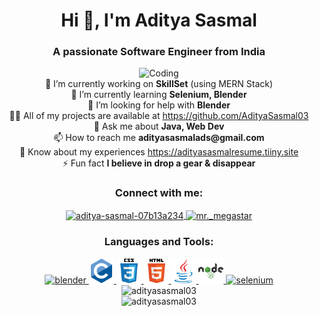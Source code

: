 <h1 align="center">Hi 👋, I'm Aditya Sasmal</h1>
<h3 align="center">A passionate Software Engineer from India</h3>

<div align="center">
    <img alt="Coding" width="400" src="https://cdn.dribbble.com/userupload/3004204/file/original-a03b5e672824cdc769fe1c0ce574d6d8.gif">
</div>

<div align="center">
    🔭 I’m currently working on <b>SkillSet</b> (using MERN Stack)<br>
    🌱 I’m currently learning <b>Selenium, Blender</b><br>
    🤝 I’m looking for help with <b>Blender</b><br>
    👨‍💻 All of my projects are available at <a href="https://github.com/AdityaSasmal03">https://github.com/AdityaSasmal03</a><br>
    💬 Ask me about <b>Java, Web Dev</b><br>
    📫 How to reach me <b>adityasasmalads@gmail.com</b><br>
    📄 Know about my experiences <a href="https://adityasasmalresume.tiiny.site">https://adityasasmalresume.tiiny.site</a><br>
    ⚡ Fun fact <b>I believe in drop a gear & disappear</b>
</div>

<h3 align="center">Connect with me:</h3>
<div align="center">
    <a href="https://linkedin.com/in/aditya-sasmal-07b13a234" target="_blank">
        <img align="center" src="https://raw.githubusercontent.com/rahuldkjain/github-profile-readme-generator/master/src/images/icons/Social/linked-in-alt.svg" alt="aditya-sasmal-07b13a234" height="30" width="40" />
    </a>
    <a href="https://instagram.com/mr._megastar" target="_blank">
        <img align="center" src="https://raw.githubusercontent.com/rahuldkjain/github-profile-readme-generator/master/src/images/icons/Social/instagram.svg" alt="mr._megastar" height="30" width="40" />
    </a>
</div>

<h3 align="center">Languages and Tools:</h3>
<div align="center">
    <a href="https://www.blender.org/" target="_blank" rel="noreferrer">
        <img src="https://download.blender.org/branding/community/blender_community_badge_white.svg" alt="blender" width="40" height="40"/>
    </a>
    <a href="https://www.cprogramming.com/" target="_blank" rel="noreferrer">
        <img src="https://raw.githubusercontent.com/devicons/devicon/master/icons/c/c-original.svg" alt="c" width="40" height="40"/>
    </a>
    <a href="https://www.w3schools.com/css/" target="_blank" rel="noreferrer">
        <img src="https://raw.githubusercontent.com/devicons/devicon/master/icons/css3/css3-original-wordmark.svg" alt="css3" width="40" height="40"/>
    </a>
    <a href="https://www.w3.org/html/" target="_blank" rel="noreferrer">
        <img src="https://raw.githubusercontent.com/devicons/devicon/master/icons/html5/html5-original-wordmark.svg" alt="html5" width="40" height="40"/>
    </a>
    <a href="https://www.java.com" target="_blank" rel="noreferrer">
        <img src="https://raw.githubusercontent.com/devicons/devicon/master/icons/java/java-original.svg" alt="java" width="40" height="40"/>
    </a>
    <a href="https://nodejs.org" target="_blank" rel="noreferrer">
        <img src="https://raw.githubusercontent.com/devicons/devicon/master/icons/nodejs/nodejs-original-wordmark.svg" alt="nodejs" width="40" height="40"/>
    </a>
    <a href="https://www.selenium.dev" target="_blank" rel="noreferrer">
        <img src="https://raw.githubusercontent.com/detain/svg-logos/780f25886640cef088af994181646db2f6b1a3f8/svg/selenium-logo.svg" alt="selenium" width="40" height="40"/>
    </a>
</div>

<div align="center">
    <img src="https://github-readme-stats.vercel.app/api/top-langs?username=adityasasmal03&show_icons=true&locale=en&layout=compact" alt="adityasasmal03" />
</div>

<div align="center">
    <img src="https://github-readme-streak-stats.herokuapp.com/?user=adityasasmal03&" alt="adityasasmal03" />
</div>
